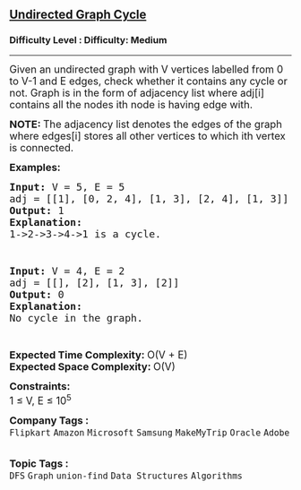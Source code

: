 <h2><a href="https://www.geeksforgeeks.org/problems/detect-cycle-in-an-undirected-graph/1?utm_source=youtube&utm_medium=collab_striver_ytdescription&utm_campaign=detect-cycle-in-an-undirected-graph">Undirected Graph Cycle</a></h2><h3>Difficulty Level : Difficulty: Medium</h3><hr><div class="problems_problem_content__Xm_eO"><p><span style="font-size: 18px;">Given an undirected graph with V vertices labelled from 0 to V-1 and E edges, check whether it contains any cycle or not. Graph is in the form of adjacency list where adj[i] contains all the nodes ith node is having edge with.</span></p>
<p><strong><span style="font-size: 18px;">NOTE:&nbsp;</span></strong><span style="font-size: 18px;">The adjacency list denotes the edges of the graph where edges[i] stores all other vertices to which ith vertex is connected.</span><span style="font-size: 18px;"><strong><img src="C:\Users\Mukul kumar\Desktop\GFG_PIC.JPG" alt=""></strong></span></p>
<p><span style="font-size: 18px;"><strong>Examples:</strong></span></p>
<pre><span style="font-size: 18px;"><strong>Input:</strong><strong> </strong>V = 5, E = 5
adj = [[1], [0, 2, 4], [1, 3], [2, 4], [1, 3]]<strong>&nbsp;</strong>
<strong>Output: </strong>1
<strong>Explanation:</strong> 
</span><img src="https://media.geeksforgeeks.org/img-practice/PROD/addEditProblem/700219/Web/Other/891791f9-1abb-45b1-80f2-7af46d73dcd2_1685086491.png" alt="">
<span style="font-size: 18px;">1-&gt;2-&gt;3-&gt;4-&gt;1 is a cycle.</span>
</pre>
<p>&nbsp;</p>
<pre><span style="font-size: 18px;"><strong>Input: </strong>V = 4, E = 2
adj = [[], [2], [1, 3], [2]]</span>
<strong><span style="font-size: 18px;">Output: </span></strong><span style="font-size: 18px;">0
<strong>Explanation: 
</strong></span><img src="https://media.geeksforgeeks.org/img-practice/PROD/addEditProblem/700219/Web/Other/d8cbd97e-406e-4f50-a38c-6a58747df876_1685086491.png" alt="">
<span style="font-size: 18px;">No cycle in the graph.</span>
</pre>
<p>&nbsp;</p>
<p><span style="font-size: 18px;"><strong>Expected Time Complexity:&nbsp;</strong>O(V + E)<br><strong>Expected Space Complexity:&nbsp;</strong>O(V)</span>&nbsp;</p>
<p><span style="font-size: 18px;"><strong>Constraints:</strong><br>1 ≤ V, E ≤ 10<sup>5</sup></span></p></div><p><span style=font-size:18px><strong>Company Tags : </strong><br><code>Flipkart</code>&nbsp;<code>Amazon</code>&nbsp;<code>Microsoft</code>&nbsp;<code>Samsung</code>&nbsp;<code>MakeMyTrip</code>&nbsp;<code>Oracle</code>&nbsp;<code>Adobe</code>&nbsp;<br><p><span style=font-size:18px><strong>Topic Tags : </strong><br><code>DFS</code>&nbsp;<code>Graph</code>&nbsp;<code>union-find</code>&nbsp;<code>Data Structures</code>&nbsp;<code>Algorithms</code>&nbsp;